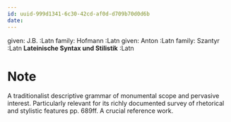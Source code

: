 ```yaml
---
id: uuid-999d1341-6c30-42cd-af0d-d709b70d0d6b
date: 
---
```


given: J.B. :Latn
family: Hofmann :Latn
given: Anton :Latn
family: Szantyr  :Latn
**Lateinische Syntax und Stilistik** :Latn
# Note
A traditionalist descriptive grammar of monumental scope and pervasive interest.  Particularly relevant for its richly documented survey of rhetorical and stylistic features pp. 689ff.  A crucial reference work.